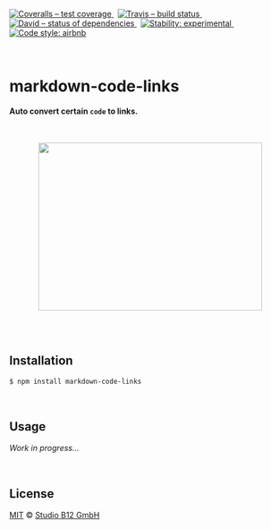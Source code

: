 [![Coveralls – test coverage
](https://img.shields.io/coveralls/studio-b12/markdown-code-links.svg?style=flat-square)
](https://coveralls.io/r/studio-b12/markdown-code-links)
 [![Travis – build status
](https://img.shields.io/travis/studio-b12/markdown-code-links/master.svg?style=flat-square)
](https://travis-ci.org/studio-b12/markdown-code-links)
 [![David – status of dependencies
](https://img.shields.io/david/studio-b12/markdown-code-links.svg?style=flat-square)
](https://david-dm.org/studio-b12/markdown-code-links)
 [![Stability: experimental
](https://img.shields.io/badge/stability-experimental-yellow.svg?style=flat-square)
](https://nodejs.org/api/documentation.html#documentation_stability_index)
 [![Code style: airbnb
](https://img.shields.io/badge/code%20style-airbnb-777777.svg?style=flat-square)
](https://github.com/airbnb/javascript)




<div                                                         id="/">&nbsp;</div>

markdown-code-links
===================

**Auto convert certain `code` to links.**




<p align="center"><a
  title="Graphic by the great Justin Mezzell"
  href="http://justinmezzell.tumblr.com/post/89957156723"
  >
  <br/>
  <br/>
  <img
    src="Readme/….gif"
    width="400"
    height="300"
  />
  <br/>
  <br/>
</a></p>




<div                                             id="/installation">&nbsp;</div>

Installation
------------

```sh
$ npm install markdown-code-links
```




<div                                                    id="/usage">&nbsp;</div>

Usage
-----

*Work in progress…*




<div                                                  id="/license">&nbsp;</div>

License
-------

[MIT][] © [Studio B12 GmbH][]

[MIT]:              ./License.md
[Studio B12 GmbH]:  http://studio-b12.de
